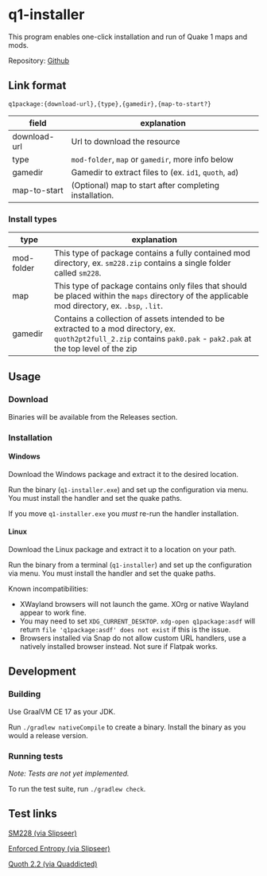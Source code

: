 # q1-installer

This program enables one-click installation and run of Quake 1 maps and mods.

Repository: [Github](https://github.com/jjelliott/quake-one-click)

## Link format

```
q1package:{download-url},{type},{gamedir},{map-to-start?}
```

| field              | explanation                                            |
|--------------------|--------------------------------------------------------|
| download-url       | Url to download the resource                           |
| type               | `mod-folder`, `map` or `gamedir`, more info below      |
| gamedir            | Gamedir to extract files to (ex. `id1`, `quoth`, `ad`) | 
| map-to-start       | (Optional) map to start after completing installation. |

### Install types

| type       | explanation                                                                                                                                                         |
|------------|---------------------------------------------------------------------------------------------------------------------------------------------------------------------|
| mod-folder | This type of package contains a fully contained mod directory, ex. `sm228.zip` contains a single folder called `sm228`.                                             |
| map        | This type of package contains only files that should be placed within the `maps` directory of the applicable mod directory, ex. `.bsp`, `.lit`.                     |
| gamedir    | Contains a collection of assets intended to be extracted to a mod directory, ex. `quoth2pt2full_2.zip` contains `pak0.pak` - `pak2.pak` at the top level of the zip |


## Usage

### Download

Binaries will be available from the Releases section.

### Installation

#### Windows
Download the Windows package and extract it to the desired location.

Run the binary (`q1-installer.exe`) and set up the configuration via menu. You must install the handler and set the quake paths.

If you move `q1-installer.exe` you _must_ re-run the handler installation.

#### Linux
Download the Linux package and extract it to a location on your path.

Run the binary from a terminal (`q1-installer`) and set up the configuration via menu. You must install the handler and set the quake paths.

Known incompatibilities: 
- XWayland browsers will not launch the game. XOrg or native Wayland appear to work fine. 
- You may need to set `XDG_CURRENT_DESKTOP`. `xdg-open q1package:asdf` will return `file 'q1package:asdf' does not exist` if this is the issue.  
- Browsers installed via Snap do not allow custom URL handlers, use a natively installed browser instead. Not sure if Flatpak works.

## Development

### Building

Use GraalVM CE 17 as your JDK.

Run `./gradlew nativeCompile` to create a binary. Install the binary as you would a release version.

### Running tests

_Note: Tests are not yet implemented._

To run the test suite, run `./gradlew check`.

## Test links

[SM228 (via Slipseer)](q1package:https://www.slipseer.com/index.php?resources/sm228-vanilla.335/download,mod-folder,sm228,start)

[Enforced Entropy (via Slipseer)](q1package:https://www.slipseer.com/index.php?resources/enforced-entropy.343/download,map,id1,spasp1)

[Quoth 2.2 (via Quaddicted)](q1package:https://www.quaddicted.com/filebase/quoth2pt2full_2.zip,gamedir,quoth,start)